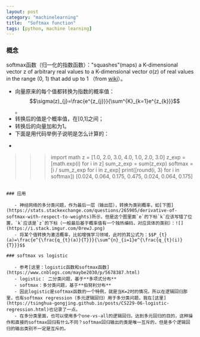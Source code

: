 ```yaml
---
layout: post
category: "machinelearning"
title:  "Softmax function"
tags: [python, machine learning]
---
```


<script type="text/javascript" async
  src="https://cdn.mathjax.org/mathjax/latest/MathJax.js?config=TeX-MML-AM_CHTML">
</script>

### 概念

softmax函数（归一化的指数函数）："squashes"(maps) a K-dimensional vector z of arbitrary real values to a K-dimensional vector σ(z) of real values in the range (0, 1) that add up to 1 （from [wiki](https://en.wikipedia.org/wiki/Softmax_function)）。
 
   - 向量原来的每个值都转换为指数的概率值：$$\sigma(z)_{j}=\frac{e^{z_{j}}}{\sum^{K}_{k=1}e^{z_{k}}}$$。
   - 转换后的值是个概率值，在[0,1]之间；
   - 转换后的向量加和为1。
   - 下面是用代码举例子说明是怎么计算的：
   - ```python
>>> import math
>>> z = [1.0, 2.0, 3.0, 4.0, 1.0, 2.0, 3.0]
>>> z_exp = [math.exp(i) for i in z]
>>> sum_z_exp = sum(z_exp)
>>> softmax = [i / sum_z_exp for i in z_exp]
>>> print([round(i, 3) for i in softmax])
[0.024, 0.064, 0.175, 0.475, 0.024, 0.064, 0.175]
```

### 应用

   - 神经网络的多分类问题，作为最后一层（输出层），转换为类别概率，如[下图](https://stats.stackexchange.com/questions/265905/derivative-of-softmax-with-respect-to-weights)所示，但是这个图里面`e`的下标`k`应该写错了位置，`k`应该是`z`的下标（一般最后基于概率值有一个独热编码，对应具体的类别）：![](https://i.stack.imgur.com/0rewJ.png)
   - 将某个值转换为激活概率，比如增强学习领域，此时的其公式为：$$P_{t}(a)=\frac{e^{\frac{q_{t}(a)}{T}}}{\sum^{n}_{i=1}e^{\frac{q_{t}(i)}{T}}}$$

### softmax vs logistic

   - 参考[这里：logistic函数和softmax函数](https://www.cnblogs.com/maybe2030/p/5678387.html)
   - logistic： 二分类问题，基于**多项式分布**
   - softmax：多分类问题，基于**伯努利分布**
   - 因此logistic是softmax函数的一个特例，就是当K=2时的情况。所以在逻辑回归那里，也有softmax regression（多元逻辑回归）用于多分类问题，我在[这里](https://tsinghua-gongjing.github.io/posts/CS229-06-logistic-regression.html)也记录了一点。
   - 在多分类里面，也可以使用多个one-vs-all的逻辑回归，达到多元回归的目的，这种操作和直接的softmax回归有什么不同？softmax回归输出的类是唯一互斥的，但是多个逻辑回归的输出类别不一定是互斥的。









